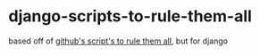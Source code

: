 # django-scripts-to-rule-them-all
based off of [github's script's to rule them all](https://github.com/github/scripts-to-rule-them-all), but for django
